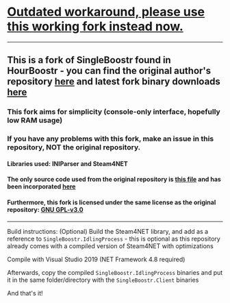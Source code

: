 # [Outdated workaround, please use this working fork instead now.](https://github.com/Ni1kko/HourBoostr)

----

## This is a fork of SingleBoostr found in HourBoostr - you can find the original author's repository [here](https://github.com/Ezzpify/HourBoostr) and latest fork binary downloads [here](https://github.com/hanzbadua/SingleBoostr/releases)
### This fork aims for simplicity (console-only interface, hopefully low RAM usage)
### If you have any problems with this fork, make an issue in this repository, NOT the original repository.
#### Libraries used: INIParser and Steam4NET
#### The only source code used from the original repository is [this file](https://github.com/Ezzpify/HourBoostr/blob/master/SingleBoostr/SingleBoostrGame/SingleBoostrGame/Program.cs) and has been incorporated [here](https://github.com/hanzbadua/SingleBoostr/blob/master/SingleBoostr.IdlingProcess/Program.cs)
#### Furthermore, this fork is licensed under the same license as the original repository: [GNU GPL-v3.0](https://github.com/hanzbadua/SingleBoostr/blob/master/LICENSE)
----
Build instructions:
(Optional) Build the Steam4NET library, and add as a reference to `SingleBoostr.IdlingProcess` - this is optional as this repository already comes with a compiled version of Steam4NET with optimizations

Compile with Visual Studio 2019 (NET Framework 4.8 required)

Afterwards, copy the compiled `SingleBoostr.IdlingProcess` binaries and put it in the same folder/directory with the `SingleBoostr.Client` binaries

And that's it!
